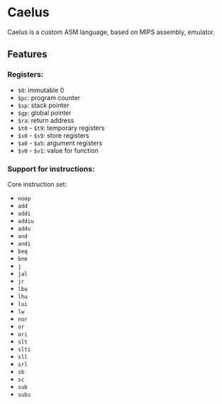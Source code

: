 # Caelus

Caelus is a custom ASM language, based on MIPS assembly, emulator.

## Features

### Registers:

  - `$0`: immutable 0
  - `$pc`: program counter
  - `$sp`: stack pointer
  - `$gp`: global pointer
  - `$ra`: return address
  - `$t0` - `$t9`: temporary registers
  - `$s0` - `$s9`: store registers
  - `$a0` - `$a5`: argument registers
  - `$v0` - `$v1`: value for function



### Support for instructions:
Core instruction set:
  - `noop`
  - `add`
  - `addi`
  - `addiu`
  - `addu`
  - `and`
  - `andi`
  - `beq`
  - `bne`
  - `j`
  - `jal`
  - `jr`
  - `lbu`
  - `lhu`
  - `lui`
  - `lw`
  - `nor`
  - `or`
  - `ori`
  - `slt`
  - `slti`
  - `sll`
  - `srl`
  - `sb`
  - `sc`
  - `sub`
  - `subu`
